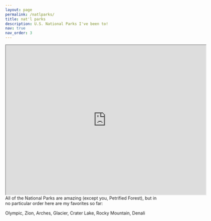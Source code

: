 ```yaml
---
layout: page
permalink: /natlparks/
title: nat'l parks
description: U.S. National Parks I've been to!
nav: true
nav_order: 3
---
```


<iframe src="https://www.google.com/maps/d/embed?mid=1Anaz-82i54S4eE3_GYKRBZpw3H1e6q8&ehbc=2E312F&noprof=1" width="640" height="480"></iframe>


<br>
All of the National Parks are amazing (except you, Petrified Forest), but in no particular order here are my favorites so far:

Olympic,
Zion,
Arches,
Glacier,
Crater Lake,
Rocky Mountain,
Denali